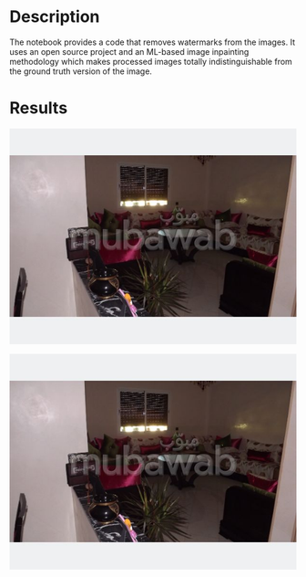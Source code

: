 # Description

The notebook provides a code that removes watermarks from the images. It uses an open source project and an ML-based image inpainting methodology which makes processed images totally indistinguishable from the ground truth version of the image.

# Results

![Original image](https://github.com/Solvve/ml_gists/blob/master/WatermarkRemoval/image_mark.jpeg)

![Processed image](https://github.com/Solvve/ml_gists/blob/master/WatermarkRemoval/image_mark.jpeg)
